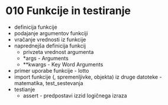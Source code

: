 # 010 Funkcije in testiranje
* definicija funkcije
* podajanje argumentov funkciji
* vračanje vrednosti iz funkcije
* naprednejša definicija funkcij
  * privzeta vrednost argumenta
  * *args - Arguments
  * **kwargs - Key Word Arguments
* primer uporabe funkcije - lotto
* import funkcije (, spremenljivke, objekta) iz druge datoteke - matematika, test_sestevanja
* testianje
  * assert - predpostavi izzid logičnega izraza
